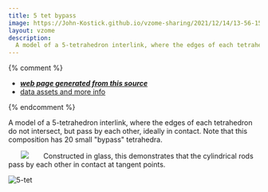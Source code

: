 ```yaml
---
title: 5 tet bypass
image: https://John-Kostick.github.io/vzome-sharing/2021/12/14/13-56-15-5-tet bypass/5-tet bypass.png
layout: vzome
description:
  A model of a 5-tetrahedron interlink, where the edges of each tetrahedron do not intersect, but pass by each other, ideally in contact.
---
```


{% comment %}
 - [***web page generated from this source***][post]
 - [data assets and more info][github]

[post]: <https://John-Kostick.github.io/vzome-sharing/2021/12/14/5-tet bypass-13-56-15.html>
[github]: <https://github.com/John-Kostick/vzome-sharing/tree/main/2021/12/14/13-56-15-5-tet bypass/>
{% endcomment %}

  A model of a 5-tetrahedron interlink, where the edges of each tetrahedron do not intersect, but pass by each other, ideally in contact. Note that this composition has 20 small "bypass" tetrahedra. 

<vzome-viewer style="width: 87%; height: 60vh; margin: 5%"
      src="https://John-Kostick.github.io/vzome-sharing/2021/12/14/12-57-10-5-tet-bypass/5-tet-bypass.vZome" >
 <img src="https://John-Kostick.github.io/vzome-sharing/2021/12/14/12-57-10-5-tet-bypass/5-tet-bypass.png" />
</vzome-viewer>
Constructed in glass, this demonstrates that the cylindrical rods pass by each other in contact at tangent points. 

![5-tet](https://user-images.githubusercontent.com/78830166/180606892-d00a7daa-f3f0-41e1-be24-f8f5062ef8a3.png)

